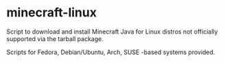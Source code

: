 # minecraft-linux
Script to download and install Minecraft Java for Linux distros not officially supported via the tarball package.

Scripts for Fedora, Debian/Ubuntu, Arch, SUSE -based systems provided.
